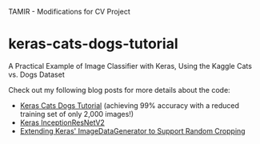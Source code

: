 TAMIR - Modifications for CV Project

# keras-cats-dogs-tutorial

A Practical Example of Image Classifier with Keras, Using the Kaggle Cats vs. Dogs Dataset

Check out my following blog posts for more details about the code:

* [Keras Cats Dogs Tutorial](https://jkjung-avt.github.io/keras-tutorial/) (achieving 99% accuracy with a reduced training set of only 2,000 images!)
* [Keras InceptionResNetV2](https://jkjung-avt.github.io/keras-inceptionresnetv2/)
* [Extending Keras' ImageDataGenerator to Support Random Cropping](https://jkjung-avt.github.io/keras-image-cropping/)
